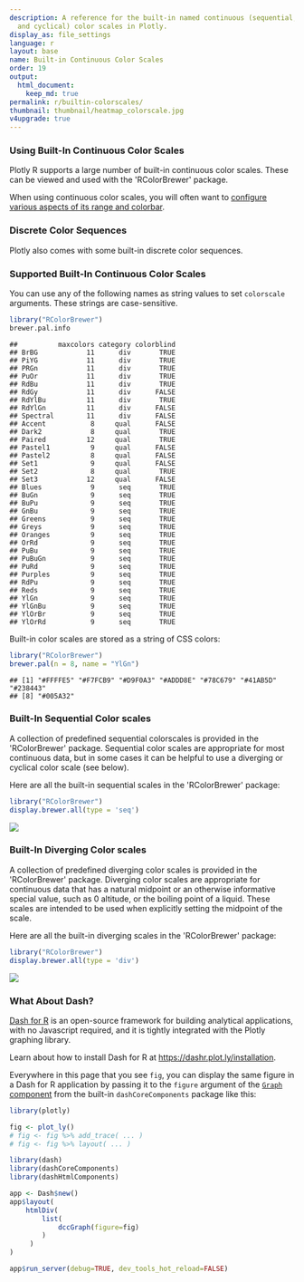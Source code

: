 ```yaml
---
description: A reference for the built-in named continuous (sequential, diverging
  and cyclical) color scales in Plotly.
display_as: file_settings
language: r
layout: base
name: Built-in Continuous Color Scales
order: 19
output:
  html_document:
    keep_md: true
permalink: r/builtin-colorscales/
thumbnail: thumbnail/heatmap_colorscale.jpg
v4upgrade: true
---
```


### Using Built-In Continuous Color Scales

Plotly R supports a large number of built-in continuous color scales. These can be viewed and used with the 'RColorBrewer' package.

When using continuous color scales, you will often want to [configure various aspects of its range and colorbar](https://plotly.com/r/colorscales/).

### Discrete Color Sequences

Plotly also comes with some built-in discrete color sequences.

### Supported Built-In Continuous Color Scales

You can use any of the following names as string values to set `colorscale` arguments.
These strings are case-sensitive.


```r
library("RColorBrewer")
brewer.pal.info
```

```
##          maxcolors category colorblind
## BrBG            11      div       TRUE
## PiYG            11      div       TRUE
## PRGn            11      div       TRUE
## PuOr            11      div       TRUE
## RdBu            11      div       TRUE
## RdGy            11      div      FALSE
## RdYlBu          11      div       TRUE
## RdYlGn          11      div      FALSE
## Spectral        11      div      FALSE
## Accent           8     qual      FALSE
## Dark2            8     qual       TRUE
## Paired          12     qual       TRUE
## Pastel1          9     qual      FALSE
## Pastel2          8     qual      FALSE
## Set1             9     qual      FALSE
## Set2             8     qual       TRUE
## Set3            12     qual      FALSE
## Blues            9      seq       TRUE
## BuGn             9      seq       TRUE
## BuPu             9      seq       TRUE
## GnBu             9      seq       TRUE
## Greens           9      seq       TRUE
## Greys            9      seq       TRUE
## Oranges          9      seq       TRUE
## OrRd             9      seq       TRUE
## PuBu             9      seq       TRUE
## PuBuGn           9      seq       TRUE
## PuRd             9      seq       TRUE
## Purples          9      seq       TRUE
## RdPu             9      seq       TRUE
## Reds             9      seq       TRUE
## YlGn             9      seq       TRUE
## YlGnBu           9      seq       TRUE
## YlOrBr           9      seq       TRUE
## YlOrRd           9      seq       TRUE
```

Built-in color scales are stored as a string of CSS colors:


```r
library("RColorBrewer")
brewer.pal(n = 8, name = "YlGn")
```

```
## [1] "#FFFFE5" "#F7FCB9" "#D9F0A3" "#ADDD8E" "#78C679" "#41AB5D" "#238443"
## [8] "#005A32"
```



### Built-In Sequential Color scales

A collection of predefined sequential colorscales is provided in the 'RColorBrewer' package. Sequential color scales are appropriate for most continuous data, but in some cases it can be helpful to use a diverging or cyclical color scale (see below).

Here are all the built-in sequential scales in the 'RColorBrewer' package:


```r
library("RColorBrewer")
display.brewer.all(type = 'seq')
```
![](https://i0.wp.com/datavizpyr.com/wp-content/uploads/2020/01/RColorBrewer_sequential_color_palettes-1.jpeg?w=597&ssl=1)

### Built-In Diverging Color scales

A collection of predefined diverging color scales is provided in the 'RColorBrewer' package.
Diverging color scales are appropriate for continuous data that has a natural midpoint or an  otherwise informative special value, such as 0 altitude, or the boiling point
of a liquid. These scales are intended to be used when explicitly setting the midpoint of the scale.

Here are all the built-in diverging scales in the 'RColorBrewer' package:


```r
library("RColorBrewer")
display.brewer.all(type = 'div')
```
![](https://i1.wp.com/datavizpyr.com/wp-content/uploads/2020/01/RColorBrewer_diverging_palettes-1.jpeg?w=595&ssl=1)


### What About Dash?

[Dash for R](https://dashr.plot.ly/) is an open-source framework for building analytical applications, with no Javascript required, and it is tightly integrated with the Plotly graphing library. 

Learn about how to install Dash for R at https://dashr.plot.ly/installation.

Everywhere in this page that you see `fig`, you can display the same figure in a Dash for R application by passing it to the `figure` argument of the [`Graph` component](https://dashr.plot.ly/dash-core-components/graph) from the built-in `dashCoreComponents` package like this:


```r
library(plotly)

fig <- plot_ly() 
# fig <- fig %>% add_trace( ... )
# fig <- fig %>% layout( ... ) 

library(dash)
library(dashCoreComponents)
library(dashHtmlComponents)

app <- Dash$new()
app$layout(
    htmlDiv(
        list(
            dccGraph(figure=fig) 
        )
     )
)

app$run_server(debug=TRUE, dev_tools_hot_reload=FALSE)
```